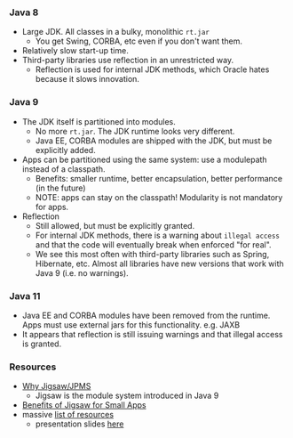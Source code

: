 
### Java 8

* Large JDK. All classes in a bulky, monolithic `rt.jar`
    * You get Swing, CORBA, etc even if you don't want them.
* Relatively slow start-up time.
* Third-party libraries use reflection in an unrestricted way.
    * Reflection is used for internal JDK methods, which Oracle hates because it slows innovation.

### Java 9

* The JDK itself is partitioned into modules.
    * No more `rt.jar`. The JDK runtime looks very different.
    * Java EE, CORBA modules are shipped with the JDK, but must be explicitly added.
* Apps can be partitioned using the same system: use a modulepath instead of a classpath.
    * Benefits: smaller runtime, better encapsulation, better performance (in the future) 
    * NOTE: apps can stay on the classpath! Modularity is not mandatory for apps.
* Reflection
    * Still allowed, but must be explicitly granted. 
    * For internal JDK methods, there is a warning about `illegal access` and that the code will eventually break when enforced "for real".
    * We see this most often with third-party libraries such as Spring, Hibernate, etc. Almost all libraries have new versions that work with Java 9 (i.e. no warnings).

### Java 11

* Java EE and CORBA modules have been removed from the runtime. Apps must use external jars for this functionality. e.g. JAXB
* It appears that reflection is still issuing warnings and that illegal access is granted. 

### Resources

* [Why Jigsaw/JPMS](https://stackoverflow.com/questions/11844829/why-project-jigsaw-jpms)
    * Jigsaw is the module system introduced in Java 9 
* [Benefits of Jigsaw for Small Apps](https://stackoverflow.com/questions/45655210/benefits-of-jpms-project-jigsaw-for-small-applications-libraries)
* massive [list of resources](https://github.com/codetojoy/talk_maritimedevcon_java_9_modules)
    * presentation slides [here](https://docs.google.com/presentation/d/1d2qwIx5tg_GWUa2Amz4fiqaHU4DTY22nvsTMVlrz1eY/edit#slide=id.p)
